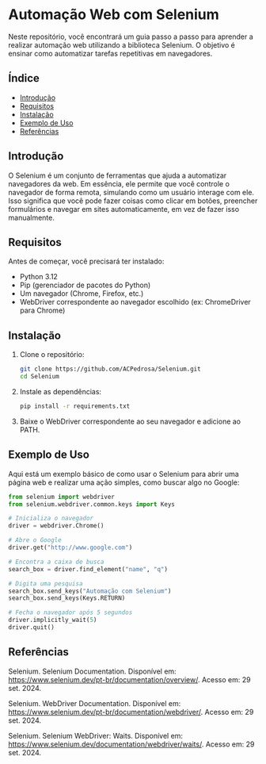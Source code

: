 # Automação Web com Selenium

Neste repositório, você encontrará um guia passo a passo para aprender a realizar automação web utilizando a biblioteca Selenium. O objetivo é ensinar como automatizar tarefas repetitivas em navegadores.

## Índice

- [Introdução](#introdução)
- [Requisitos](#requisitos)
- [Instalação](#instalação)
- [Exemplo de Uso](#exemplo-de-uso)
- [Referências](#referencias)

## Introdução

O Selenium é um conjunto de ferramentas que ajuda a automatizar navegadores da web. Em essência, ele permite que você controle o navegador de forma remota, simulando como um usuário interage com ele. Isso significa que você pode fazer coisas como clicar em botões, preencher formulários e navegar em sites automaticamente, em vez de fazer isso manualmente.


## Requisitos

Antes de começar, você precisará ter instalado:

- Python 3.12
- Pip (gerenciador de pacotes do Python)
- Um navegador (Chrome, Firefox, etc.)
- WebDriver correspondente ao navegador escolhido (ex: ChromeDriver para Chrome)

## Instalação

1. Clone o repositório:

    ```bash
    git clone https://github.com/ACPedrosa/Selenium.git
    cd Selenium
    ```

2. Instale as dependências:

    ```bash
    pip install -r requirements.txt
    ```

3. Baixe o WebDriver correspondente ao seu navegador e adicione ao PATH.

## Exemplo de Uso

Aqui está um exemplo básico de como usar o Selenium para abrir uma página web e realizar uma ação simples, como buscar algo no Google:

```python
from selenium import webdriver
from selenium.webdriver.common.keys import Keys

# Inicializa o navegador
driver = webdriver.Chrome()

# Abre o Google
driver.get("http://www.google.com")

# Encontra a caixa de busca
search_box = driver.find_element("name", "q")

# Digita uma pesquisa
search_box.send_keys("Automação com Selenium")
search_box.send_keys(Keys.RETURN)

# Fecha o navegador após 5 segundos
driver.implicitly_wait(5)
driver.quit()
```
## Referências

Selenium. Selenium Documentation. Disponível em: https://www.selenium.dev/pt-br/documentation/overview/. Acesso em: 29 set. 2024.

Selenium. WebDriver Documentation. Disponível em: https://www.selenium.dev/pt-br/documentation/webdriver/. Acesso em: 29 set. 2024.

Selenium. Selenium WebDriver: Waits. Disponível em: https://www.selenium.dev/documentation/webdriver/waits/. Acesso em: 29 set. 2024.
